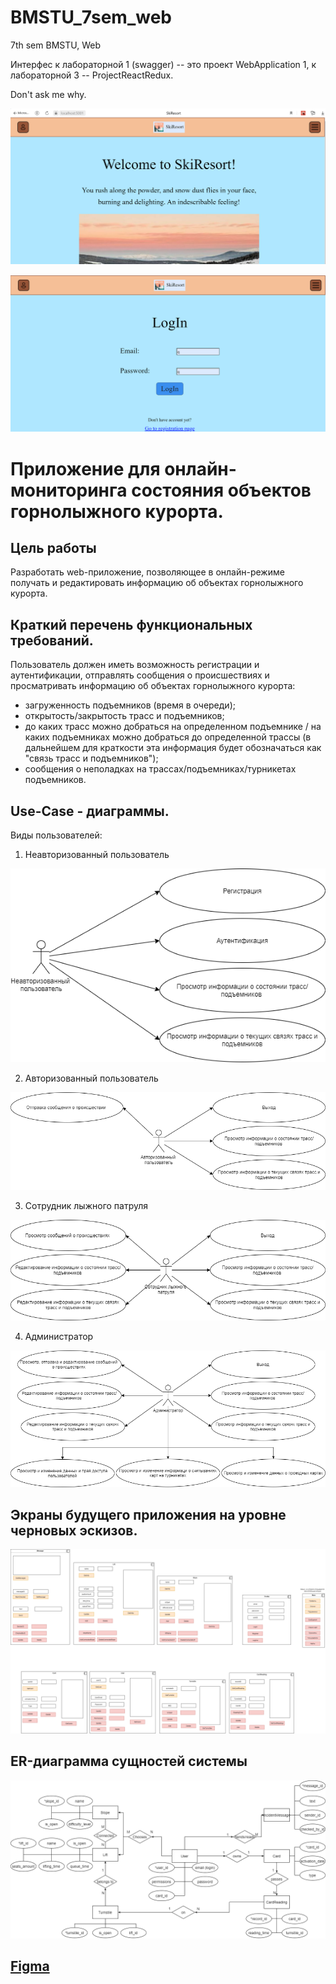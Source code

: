 # BMSTU_7sem_web
7th sem BMSTU, Web

Интерфес к лабораторной 1 (swagger) -- это проект WebApplication 1, к лабораторной 3 -- ProjectReactRedux.

Don't ask me why.

![](img/main.png)

![](img/profile.png)

# Приложение для онлайн-мониторинга состояния объектов горнолыжного курорта.

## Цель работы

Разработать web-приложение, позволяющее в онлайн-режиме получать и редактировать информацию об объектах горнолыжного курорта.

## Краткий перечень функциональных требований.
Пользователь должен иметь возможность регистрации и аутентификации, отправлять сообщения о происшествиях и просматривать информацию об объектах горнолыжного курорта:

- загруженность подъемников (время в очереди);
- открытость/закрытость трасс и подъемников;
- до каких трасс можно добраться на определенном подъемнике / на каких подъемниках можно добраться до определенной трассы (в дальнейшем для краткости эта информация будет обозначаться как "связь трасс и подъемников");
- сообщения о неполадках на трассах/подъемниках/турникетах подъемников.

## Use-Case - диаграммы.

Виды пользователей:
1. Неавторизованный пользователь

![](docs/imgs/use_case/use-case1.png)

2. Авторизованный пользователь

![](docs/imgs/use_case/use-case2.png)

3. Сотрудник лыжного патруля

![](docs/imgs/use_case/use-case3.png)

4. Администратор

![](docs/imgs/use_case/use-case4.png)

## Экраны будущего приложения на уровне черновых эскизов.

![](docs/imgs/uml/ui_for_web.png)


## ER-диаграмма сущностей системы

![](docs/imgs/er/er.png)


## [Figma](https://www.figma.com/file/bw5WSTiraT4L7ij0rP0mFV/fig1?node-id=0%3A1)











